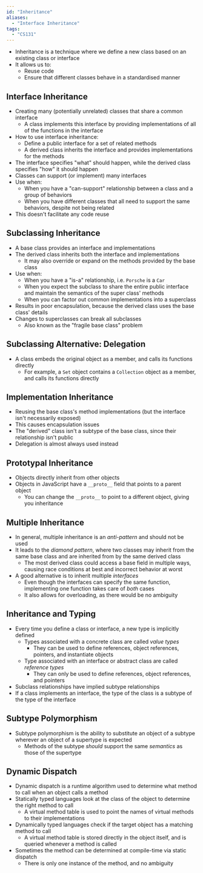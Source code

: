 ```yaml
---
id: "Inheritance"
aliases:
  - "Interface Inheritance"
tags:
  - "CS131"
---
```


- Inheritance is a technique where we define a new class based on an existing
  class or interface
- It allows us to:
  - Reuse code
  - Ensure that different classes behave in a standardised manner

## Interface Inheritance

- Creating many (potentially unrelated) classes that share a common interface
  - A class implements this interface by providing implementations of all of the
    functions in the interface
- How to use interface inheritance:
  - Define a public interface for a set of related methods
  - A derived class inherits the interface and provides implementations for the
    methods
- The interface specifies "what" should happen, while the derived class
  specifies "how" it should happen
- Classes can support (or implement) many interfaces
- Use when:
  - When you have a "can-support" relationship between a class and a group of
    behaviors
  - When you have different classes that all need to support the same behaviors,
    despite not being related
- This doesn't facilitate any code reuse

## Subclassing Inheritance

- A base class provides an interface and implementations
- The derived class inherits both the interface and implementations
  - It may also override or expand on the methods provided by the base class
- Use when:
  - When you have a "is-a" relationship, i.e. `Porsche` is a `Car`
  - When you expect the subclass to share the entire public interface and
    maintain the semantics of the super class' methods
  - When you can factor out common implementations into a superclass
- Results in poor encapsulation, because the derived class uses the base class'
  details
- Changes to superclasses can break all subclasses
  - Also known as the "fragile base class" problem

## Subclassing Alternative: Delegation

- A class embeds the original object as a member, and calls its functions
  directly
  - For example, a `Set` object contains a `Collection` object as a member, and
    calls its functions directly

## Implementation Inheritance

- Reusing the base class's method implementations (but the interface isn't
  necessarily exposed)
- This causes encapsulation issues
- The "derived" class isn't a subtype of the base class, since their
  relationship isn't public
- Delegation is almost always used instead

## Prototypal Inheritance

- Objects directly inherit from other objects
- Objects in JavaScript have a `__proto__` field that points to a parent object
  - You can change the `__proto__` to point to a different object, giving you
    inheritance

## Multiple Inheritance

- In general, multiple inheritance is an _anti-pattern_ and should not be used
- It leads to the _diamond pattern_, where two classes may inherit from the same
  base class and are inherited from by the same derived class
  - The most derived class could access a base field in multiple ways, causing
    race conditions at best and incorrect behavior at worst
- A good alternative is to inherit multiple _interfaces_
  - Even though the interfaces can specify the same function, implementing one
    function takes care of _both_ cases
  - It also allows for overloading, as there would be no ambiguity

## Inheritance and Typing

- Every time you define a class or interface, a new type is implicitly defined
  - Types associated with a concrete class are called _value types_
    - They can be used to define references, object references, pointers, and
      instantiate objects
  - Type associated with an interface or abstract class are called _reference
    types_
    - They can only be used to define references, object references, and
      pointers
- Subclass relationships have implied subtype relationships
- If a class implements an interface, the type of the class is a subtype of the
  type of the interface

## Subtype Polymorphism

- Subtype polymorphism is the ability to substitute an object of a subtype
  wherever an object of a supertype is expected
  - Methods of the subtype _should_ support the same _semantics_ as those of the
    supertype

## Dynamic Dispatch

- Dynamic dispatch is a runtime algorithm used to determine what method to call
  when an object calls a method
- Statically typed languages look at the class of the object to determine the
  right method to call
  - A virtual method table is used to point the names of virtual methods to
    their implementations
- Dynamically typed languages check if the target object has a matching method
  to call
  - A virtual method table is stored directly in the object itself, and is
    queried whenever a method is called
- Sometimes the method can be determined at compile-time via static dispatch
  - There is only one instance of the method, and no ambiguity
